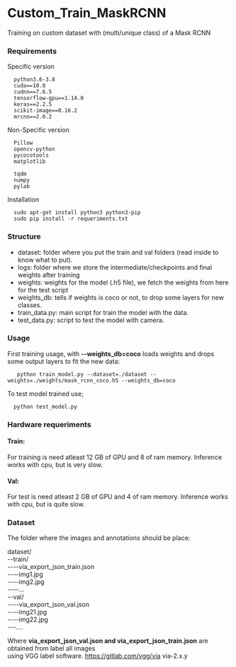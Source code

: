 # Custom_Train_MaskRCNN

Training on custom dataset with (multi/unique class) of a Mask RCNN

### Requirements 
Specific version
```
  python3.6-3.8
  cuda==10.0
  cudnn==7.6.5
  tensorflow-gpu==1.14.0
  keras==2.2.5
  scikit-image==0.16.2
  mrcnn==2.0.2
```
Non-Specific version

```
  Pillow
  opencv-python
  pycocotools
  matplotlib
  
  tqdm
  numpy
  pylab
```
Installation

```
  sudo apt-get install python3 python3-pip
  sudo pip install -r requeriments.txt
```


### Structure
- dataset: folder where you put the train and val folders (read inside to know what to put).
- logs: folder where we store the intermediate/checkpoints and final weights after training
- weights: weights for the model (.h5 file), we fetch the weights from here for the test script
- weights_db: tells if weights is coco or not, to drop some layers for new classes.
- train_data.py: main script for train the model with the data.
- test_data.py: script to test the model with camera.

### Usage 
First training usage, with **--weights_db=coco** loads weights and drops some output layers to fit the new data:
```
   python train_model.py --dataset=./dataset --weights=./weights/mask_rcnn_coco.h5 --weights_db=coco
```
To test model trained use;
```
  python test_model.py
```

### Hardware requeriments

#### Train: 

For training is need atleast 12 GB of GPU and 8 of ram memory.  Inference works with cpu, but is very slow.

#### Val: 

For test is need atleast 2 GB of GPU and 4 of ram memory.  Inference works with cpu, but is quite slow.

### Dataset

The folder where the images and annotations should be place:

dataset/  
--train/  
----via_export_json_train.json  
----img1.jpg  
----img2.jpg   
----...  
--val/  
----via_export_json_val.json  
----img21.jpg  
----img22.jpg   
---....  
  
Where **via_export_json_val.json and via_export_json_train.json** are obtained from label all images  
using VGG label software. https://gitlab.com/vgg/via via-2.x.y
